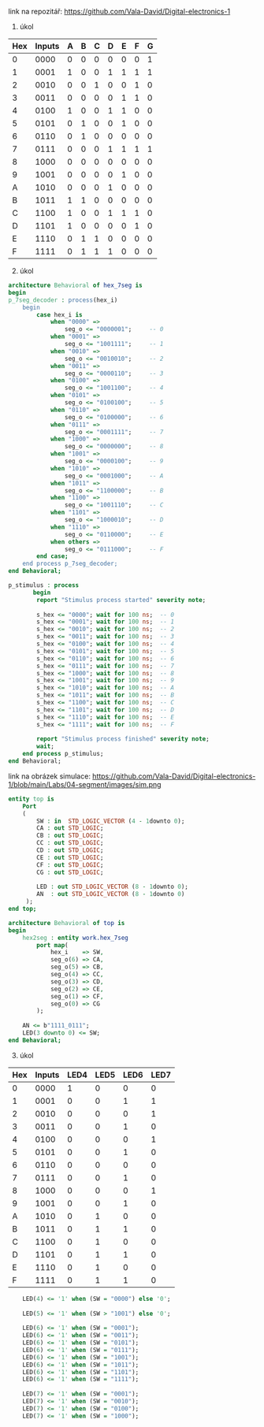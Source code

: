 link na repozitář: https://github.com/Vala-David/Digital-electronics-1

1. úkol

Hex|Inputs|A|B|C|D|E|F|G|
---|------|-|-|-|-|-|-|-|
 0 | 0000 |0|0|0|0|0|0|1|
 1 | 0001 |1|0|0|1|1|1|1|
 2 | 0010 |0|0|1|0|0|1|0|
 3 | 0011 |0|0|0|0|1|1|0|
 4 | 0100 |1|0|0|1|1|0|0|
 5 | 0101 |0|1|0|0|1|0|0|
 6 | 0110 |0|1|0|0|0|0|0|
 7 | 0111 |0|0|0|1|1|1|1|
 8 | 1000 |0|0|0|0|0|0|0|
 9 | 1001 |0|0|0|0|1|0|0|
 A | 1010 |0|0|0|1|0|0|0|
 B | 1011 |1|1|0|0|0|0|0|
 C | 1100 |1|0|0|1|1|1|0|
 D | 1101 |1|0|0|0|0|1|0|
 E | 1110 |0|1|1|0|0|0|0|
 F | 1111 |0|1|1|1|0|0|0|

2. úkol

```vhdl
architecture Behavioral of hex_7seg is
begin
p_7seg_decoder : process(hex_i)
    begin
        case hex_i is
            when "0000" =>
                seg_o <= "0000001";     -- 0
            when "0001" =>
                seg_o <= "1001111";     -- 1
            when "0010" =>
                seg_o <= "0010010";     -- 2
            when "0011" =>         
                seg_o <= "0000110";     -- 3
            when "0100" =>
                seg_o <= "1001100";     -- 4
            when "0101" =>
                seg_o <= "0100100";     -- 5
            when "0110" =>
                seg_o <= "0100000";     -- 6
            when "0111" =>
                seg_o <= "0001111";     -- 7
            when "1000" =>
                seg_o <= "0000000";     -- 8
            when "1001" =>
                seg_o <= "0000100";     -- 9
            when "1010" =>
                seg_o <= "0001000";     -- A
            when "1011" =>
                seg_o <= "1100000";     -- B 
            when "1100" =>
                seg_o <= "1001110";     -- C
            when "1101" =>
                seg_o <= "1000010";     -- D             
            when "1110" =>
                seg_o <= "0110000";     -- E
            when others =>
                seg_o <= "0111000";     -- F
        end case;
    end process p_7seg_decoder;
end Behavioral;
```

```vhdl
p_stimulus : process
       begin
        report "Stimulus process started" severity note;
        
        s_hex <= "0000"; wait for 100 ns;  -- 0
        s_hex <= "0001"; wait for 100 ns;  -- 1
        s_hex <= "0010"; wait for 100 ns;  -- 2
        s_hex <= "0011"; wait for 100 ns;  -- 3
        s_hex <= "0100"; wait for 100 ns;  -- 4
        s_hex <= "0101"; wait for 100 ns;  -- 5
        s_hex <= "0110"; wait for 100 ns;  -- 6
        s_hex <= "0111"; wait for 100 ns;  -- 7
        s_hex <= "1000"; wait for 100 ns;  -- 8
        s_hex <= "1001"; wait for 100 ns;  -- 9
        s_hex <= "1010"; wait for 100 ns;  -- A
        s_hex <= "1011"; wait for 100 ns;  -- B
        s_hex <= "1100"; wait for 100 ns;  -- C
        s_hex <= "1101"; wait for 100 ns;  -- D
        s_hex <= "1110"; wait for 100 ns;  -- E 
        s_hex <= "1111"; wait for 100 ns;  -- F
        
        report "Stimulus process finished" severity note;
        wait;
    end process p_stimulus;
end Behavioral;
```

link na obrázek simulace: https://github.com/Vala-David/Digital-electronics-1/blob/main/Labs/04-segment/images/sim.png

```vhdl
entity top is
    Port 
    ( 
        SW : in  STD_LOGIC_VECTOR (4 - 1downto 0);
        CA : out STD_LOGIC;
        CB : out STD_LOGIC;
        CC : out STD_LOGIC;
        CD : out STD_LOGIC;
        CE : out STD_LOGIC;
        CF : out STD_LOGIC;
        CG : out STD_LOGIC;
        
        LED : out STD_LOGIC_VECTOR (8 - 1downto 0);
        AN  : out STD_LOGIC_VECTOR (8 - 1downto 0)
     );
end top;

architecture Behavioral of top is
begin
    hex2seg : entity work.hex_7seg
        port map(
            hex_i    => SW,
            seg_o(6) => CA,
            seg_o(5) => CB,
            seg_o(4) => CC,
            seg_o(3) => CD,
            seg_o(2) => CE,
            seg_o(1) => CF,
            seg_o(0) => CG
        );
    
    AN <= b"1111_0111";
    LED(3 downto 0) <= SW;
end Behavioral;
```

3. úkol

Hex|Inputs|LED4|LED5|LED6|LED7|
---|------|----|----|----|----|
 0 | 0000 | 1  | 0  | 0  | 0  |
 1 | 0001 | 0  | 0  | 1  | 1  |
 2 | 0010 | 0  | 0  | 0  | 1  |
 3 | 0011 | 0  | 0  | 1  | 0  |  
 4 | 0100 | 0  | 0  | 0  | 1  |
 5 | 0101 | 0  | 0  | 1  | 0  |
 6 | 0110 | 0  | 0  | 0  | 0  |
 7 | 0111 | 0  | 0  | 1  | 0  | 
 8 | 1000 | 0  | 0  | 0  | 1  |
 9 | 1001 | 0  | 0  | 1  | 0  |
 A | 1010 | 0  | 1  | 0  | 0  |
 B | 1011 | 0  | 1  | 1  | 0  |
 C | 1100 | 0  | 1  | 0  | 0  |
 D | 1101 | 0  | 1  | 1  | 0  |
 E | 1110 | 0  | 1  | 0  | 0  |
 F | 1111 | 0  | 1  | 1  | 0  | 

```vhdl
    LED(4) <= '1' when (SW = "0000") else '0';
    
    LED(5) <= '1' when (SW > "1001") else '0';
    
    LED(6) <= '1' when (SW = "0001");
    LED(6) <= '1' when (SW = "0011");
    LED(6) <= '1' when (SW = "0101");
    LED(6) <= '1' when (SW = "0111");
    LED(6) <= '1' when (SW = "1001");
    LED(6) <= '1' when (SW = "1011");
    LED(6) <= '1' when (SW = "1101");
    LED(6) <= '1' when (SW = "1111");
    
    LED(7) <= '1' when (SW = "0001"); 
    LED(7) <= '1' when (SW = "0010");
    LED(7) <= '1' when (SW = "0100");
    LED(7) <= '1' when (SW = "1000"); 
```


